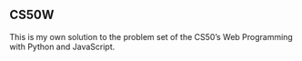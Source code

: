 ## CS50W
This is my own solution to the problem set of the CS50’s Web Programming with Python and JavaScript.


